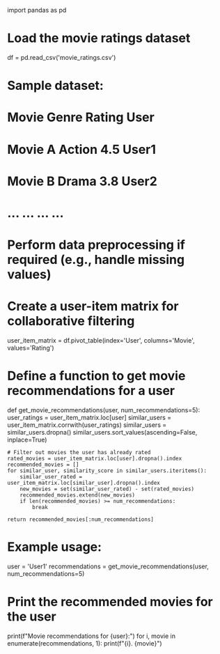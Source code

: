import pandas as pd

# Load the movie ratings dataset
df = pd.read_csv('movie_ratings.csv')

# Sample dataset:
# Movie            Genre      Rating     User
# Movie A          Action     4.5        User1
# Movie B          Drama      3.8        User2
# ...              ...        ...        ...

# Perform data preprocessing if required (e.g., handle missing values)

# Create a user-item matrix for collaborative filtering
user_item_matrix = df.pivot_table(index='User', columns='Movie', values='Rating')

# Define a function to get movie recommendations for a user
def get_movie_recommendations(user, num_recommendations=5):
    user_ratings = user_item_matrix.loc[user]
    similar_users = user_item_matrix.corrwith(user_ratings)
    similar_users = similar_users.dropna()
    similar_users.sort_values(ascending=False, inplace=True)

    # Filter out movies the user has already rated
    rated_movies = user_item_matrix.loc[user].dropna().index
    recommended_movies = []
    for similar_user, similarity_score in similar_users.iteritems():
        similar_user_rated = user_item_matrix.loc[similar_user].dropna().index
        new_movies = set(similar_user_rated) - set(rated_movies)
        recommended_movies.extend(new_movies)
        if len(recommended_movies) >= num_recommendations:
            break

    return recommended_movies[:num_recommendations]

# Example usage:
user = 'User1'
recommendations = get_movie_recommendations(user, num_recommendations=5)

# Print the recommended movies for the user
print(f"Movie recommendations for {user}:")
for i, movie in enumerate(recommendations, 1):
    print(f"{i}. {movie}")

